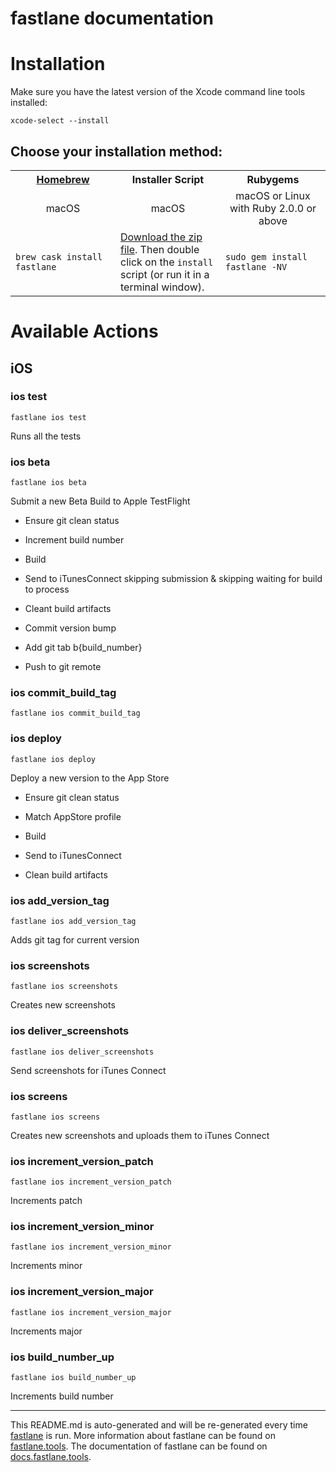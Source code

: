 fastlane documentation
================
# Installation

Make sure you have the latest version of the Xcode command line tools installed:

```
xcode-select --install
```

## Choose your installation method:

<table width="100%" >
<tr>
<th width="33%"><a href="http://brew.sh">Homebrew</a></td>
<th width="33%">Installer Script</td>
<th width="33%">Rubygems</td>
</tr>
<tr>
<td width="33%" align="center">macOS</td>
<td width="33%" align="center">macOS</td>
<td width="33%" align="center">macOS or Linux with Ruby 2.0.0 or above</td>
</tr>
<tr>
<td width="33%"><code>brew cask install fastlane</code></td>
<td width="33%"><a href="https://download.fastlane.tools">Download the zip file</a>. Then double click on the <code>install</code> script (or run it in a terminal window).</td>
<td width="33%"><code>sudo gem install fastlane -NV</code></td>
</tr>
</table>

# Available Actions
## iOS
### ios test
```
fastlane ios test
```
Runs all the tests
### ios beta
```
fastlane ios beta
```
Submit a new Beta Build to Apple TestFlight

- Ensure git clean status

- Increment build number

- Build

- Send to iTunesConnect skipping submission & skipping waiting for build to process

- Cleant build artifacts

- Commit version bump

- Add git tab b{build_number}

- Push to git remote
### ios commit_build_tag
```
fastlane ios commit_build_tag
```

### ios deploy
```
fastlane ios deploy
```
Deploy a new version to the App Store

- Ensure git clean status

- Match AppStore profile

- Build

- Send to iTunesConnect

- Clean build artifacts
### ios add_version_tag
```
fastlane ios add_version_tag
```
Adds git tag for current version
### ios screenshots
```
fastlane ios screenshots
```
Creates new screenshots
### ios deliver_screenshots
```
fastlane ios deliver_screenshots
```
Send screenshots for iTunes Connect
### ios screens
```
fastlane ios screens
```
Creates new screenshots and uploads them to iTunes Connect
### ios increment_version_patch
```
fastlane ios increment_version_patch
```
Increments patch
### ios increment_version_minor
```
fastlane ios increment_version_minor
```
Increments minor
### ios increment_version_major
```
fastlane ios increment_version_major
```
Increments major
### ios build_number_up
```
fastlane ios build_number_up
```
Increments build number

----

This README.md is auto-generated and will be re-generated every time [fastlane](https://fastlane.tools) is run.
More information about fastlane can be found on [fastlane.tools](https://fastlane.tools).
The documentation of fastlane can be found on [docs.fastlane.tools](https://docs.fastlane.tools).

